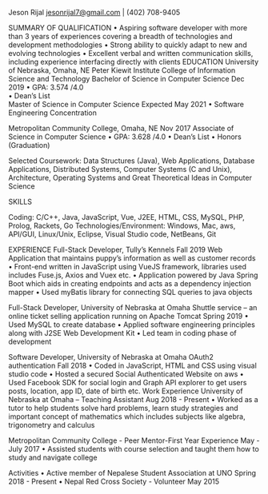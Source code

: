 Jeson Rijal
jesonrijal7@gmail.com | (402) 708-9405

 SUMMARY OF QUALIFICATION
•	Aspiring software developer with more than 3 years of experiences covering a breadth of technologies and development methodologies
•	Strong ability to quickly adapt to new and evolving technologies
•	Excellent verbal and written communication skills, including experience interfacing directly with clients
 EDUCATION
University of Nebraska, Omaha, NE
Peter Kiewit Institute College of Information Science and Technology
Bachelor of Science in Computer Science	                                                                  Dec 2019
•	GPA: 3.574 /4.0  
•	Dean’s List                                                           
Master of Science in Computer Science					       Expected May 2021
•	Software Engineering Concentration

Metropolitan Community College, Omaha, NE					             	Nov 2017
Associate of Science in Computer Science
•	GPA: 3.628 /4.0
•	Dean’s List
•	Honors (Graduation)                                                            

Selected Coursework: Data Structures (Java), Web Applications, Database Applications, Distributed Systems, Computer Systems (C and Unix), Architecture, Operating Systems and Great Theoretical Ideas in Computer Science

 
SKILLS
 

Coding: C/C++, Java, JavaScript, Vue, J2EE, HTML, CSS, MySQL, PHP, Prolog, Rackets, Go
Technologies/Environment: Windows, Mac, aws, API/GUI, Linux/Unix, Eclipse, Visual Studio code, NetBeans, Git 

EXPERIENCE
Full-Stack Developer, Tully’s Kennels								  Fall 2019
Web Application that maintains puppy’s information as well as customer records 
•	Front-end written in JavaScript using VueJS framework, libraries used includes Fuse.js, Axios and Vuex etc.
•	Application powered by Java Spring Boot which aids in creating endpoints and acts as a dependency injection mapper
•	Used myBatis library for connecting SQL queries to java objects

Full-Stack Developer, University of Nebraska at Omaha 
Shuttle service – an online ticket selling application running on Apache Tomcat                       Spring 2019
•	Used MySQL to create database
•	Applied software engineering principles along with J2SE Web Development Kit
•	Led team in coding phase of development

Software Developer, University of Nebraska at Omaha
OAuth2 authentication                                                                                                                   Fall 2018
•	Coded in JavaScript, HTML and CSS using visual studio code
•	Hosted a secured Social Authenticated Website on aws
•	Used Facebook SDK for social login and Graph API explorer to get users posts, location, app ID, date of birth etc.
Work Experience
University of Nebraska at Omaha – Teaching Assistant                                                 Aug 2018 - Present
•	Worked as a tutor to help students solve hard problems, learn study strategies and important concept of mathematics which includes subjects like algebra, trigonometry and calculus

Metropolitan Community College - Peer Mentor-First Year Experience                               May - July 2017
•	Assisted students with course selection and taught them how to study and navigate college

Activities
•	Active member of Nepalese Student Association at UNO                               Spring 2018 - Present
•	Nepal Red Cross Society - Volunteer                                                                                  May 2015 

